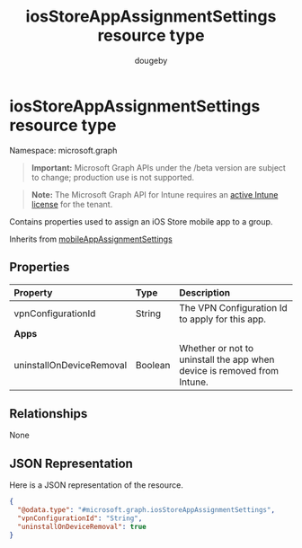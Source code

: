 ﻿---
title: "iosStoreAppAssignmentSettings resource type"
description: "Contains properties used to assign an iOS Store mobile app to a group."
author: "dougeby"
localization_priority: Normal
ms.prod: "intune"
doc_type: resourcePageType
---

# iosStoreAppAssignmentSettings resource type

Namespace: microsoft.graph

> **Important:** Microsoft Graph APIs under the /beta version are subject to change; production use is not supported.

> **Note:** The Microsoft Graph API for Intune requires an [active Intune license](https://go.microsoft.com/fwlink/?linkid=839381) for the tenant.

Contains properties used to assign an iOS Store mobile app to a group.

Inherits from [mobileAppAssignmentSettings](../resources/intune-shared-mobileappassignmentsettings.md)

## Properties

| Property                 | Type    | Description                                                             |
| :----------------------- | :------ | :---------------------------------------------------------------------- |
| vpnConfigurationId       | String  | The VPN Configuration Id to apply for this app.                         |
| **Apps**                 |         |                                                                         |
| uninstallOnDeviceRemoval | Boolean | Whether or not to uninstall the app when device is removed from Intune. |

## Relationships

None

## JSON Representation

Here is a JSON representation of the resource.

<!-- {
  "blockType": "resource",
  "@odata.type": "microsoft.graph.iosStoreAppAssignmentSettings"
}
-->

```json
{
  "@odata.type": "#microsoft.graph.iosStoreAppAssignmentSettings",
  "vpnConfigurationId": "String",
  "uninstallOnDeviceRemoval": true
}
```
